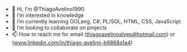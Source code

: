 - 👋 Hi, I’m @ThiagoAvelino1990
- 👀 I’m interested in knowledge
- 🌱 I’m currently learning GOLang, C#, PL/SQL, HTML, CSS, JavaScript
- 💞️ I’m looking to collaborate on projects
- 📫 How to reach me for email (thiagoavelinoalves@hotmail.com) or (www.linkedin.com/in/thiago-avelino-b6868a1a4)

<!---
ThiagoAvelino1990/ThiagoAvelino1990 is a ✨ special ✨ repository because its `README.md` (this file) appears on your GitHub profile.
You can click the Preview link to take a look at your changes.
--->
